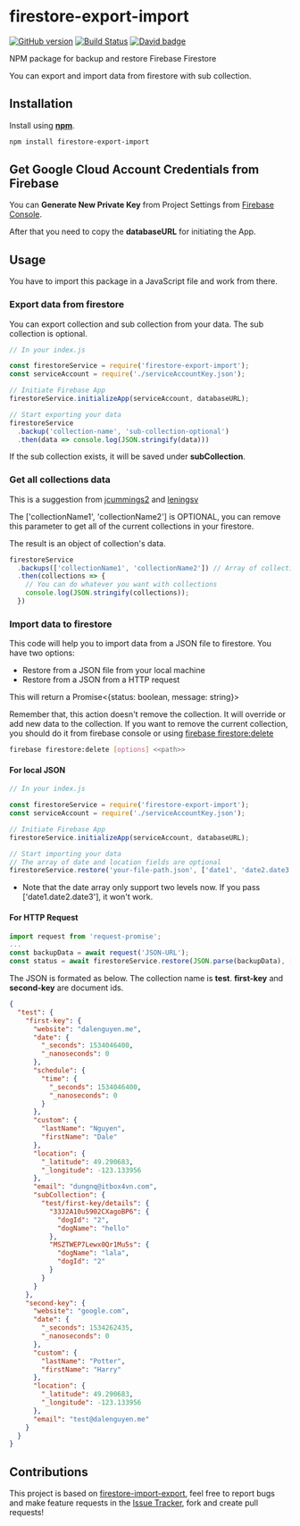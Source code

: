 # firestore-export-import

[![GitHub version](https://badge.fury.io/gh/dalenguyen%2Ffirestore-backup-restore.svg)](https://badge.fury.io/gh/dalenguyen%2Ffirestore-backup-restore) 
[![Build Status](https://travis-ci.org/dalenguyen/firestore-backup-restore.svg?branch=master)](https://travis-ci.org/dalenguyen/firestore-backup-restore)
[![David badge](https://david-dm.org/dalenguyen/firestore-backup-restore.svg)](https://david-dm.org/dalenguyen/firestore-backup-restore)

NPM package for backup and restore Firebase Firestore

You can export and import data from firestore with sub collection. 

## Installation 

Install using [__npm__](https://www.npmjs.com/).

```sh
npm install firestore-export-import
```

## Get Google Cloud Account Credentials from Firebase

You can __Generate New Private Key__ from Project Settings from [Firebase Console](https://console.firebase.google.com).

After that you need to copy the __databaseURL__ for initiating the App. 

## Usage

You have to import this package in a JavaScript file and work from there.

### Export data from firestore

You can export collection and sub collection from your data. The sub collection is optional.

```javascript
// In your index.js

const firestoreService = require('firestore-export-import');
const serviceAccount = require('./serviceAccountKey.json');

// Initiate Firebase App
firestoreService.initializeApp(serviceAccount, databaseURL);

// Start exporting your data
firestoreService
  .backup('collection-name', 'sub-collection-optional')
  .then(data => console.log(JSON.stringify(data)))
```

If the sub collection exists, it will be saved under __subCollection__.

### Get all collections data

This is a suggestion from [jcummings2](https://github.com/jcummings2) and [leningsv](https://github.com/Leningsv)

The ['collectionName1', 'collectionName2'] is OPTIONAL, you can remove this parameter to get all of the current collections in your firestore.

The result is an object of collection's data.

```javascript
firestoreService
  .backups(['collectionName1', 'collectionName2']) // Array of collection's name is OPTIONAL
  .then(collections => {
    // You can do whatever you want with collections
    console.log(JSON.stringify(collections));
  })

```

### Import data to firestore

This code will help you to import data from a JSON file to firestore. You have two options: 

+ Restore from a JSON file from your local machine
+ Restore from a JSON from a HTTP request

This will return a Promise<{status: boolean, message: string}>

Remember that, this action doesn't remove the collection. It will override or add new data to the collection. If you want to remove the current collection, you should do it from firebase console or using [firebase firestore:delete](https://firebase.google.com/docs/cli)

```sh
firebase firestore:delete [options] <<path>>
```

#### For local JSON

```javascript
// In your index.js

const firestoreService = require('firestore-export-import');
const serviceAccount = require('./serviceAccountKey.json');

// Initiate Firebase App
firestoreService.initializeApp(serviceAccount, databaseURL);

// Start importing your data
// The array of date and location fields are optional
firestoreService.restore('your-file-path.json', ['date1', 'date2.date3'], ['location1', 'location2']);
```

* Note that the date array only support two levels now. If you pass ['date1.date2.date3'], it won't work.

#### For HTTP Request

```javascript
import request from 'request-promise';
...
const backupData = await request('JSON-URL');
const status = await firestoreService.restore(JSON.parse(backupData), ['date'], ['location']);
```

The JSON is formated as below. The collection name is __test__. __first-key__ and __second-key__ are document ids. 

```json
{
  "test": {
    "first-key": {
      "website": "dalenguyen.me",
      "date": {
        "_seconds": 1534046400,
        "_nanoseconds": 0
      },
      "schedule": {
        "time": {
          "_seconds": 1534046400,
          "_nanoseconds": 0
        }
      },
      "custom": {
        "lastName": "Nguyen",
        "firstName": "Dale"
      },
      "location": {
        "_latitude": 49.290683,
        "_longitude": -123.133956
      },
      "email": "dungnq@itbox4vn.com",
      "subCollection": {
        "test/first-key/details": {
          "33J2A10u5902CXagoBP6": {
            "dogId": "2",
            "dogName": "hello"
          },
          "MSZTWEP7Lewx0Qr1Mu5s": {
            "dogName": "lala",
            "dogId": "2"
          }
        }
      }
    },
    "second-key": {
      "website": "google.com",
      "date": {
        "_seconds": 1534262435,
        "_nanoseconds": 0
      },
      "custom": {
        "lastName": "Potter",
        "firstName": "Harry"
      },
      "location": {
        "_latitude": 49.290683,
        "_longitude": -123.133956
      },
      "email": "test@dalenguyen.me"
    }
  }
}
```

## Contributions

This project is based on [firestore-import-export](https://github.com/dalenguyen/firestore-import-export), feel free to report bugs and make feature requests in the [Issue Tracker](https://github.com/dalenguyen/firestore-backup-restore/issues), fork and create pull requests!
